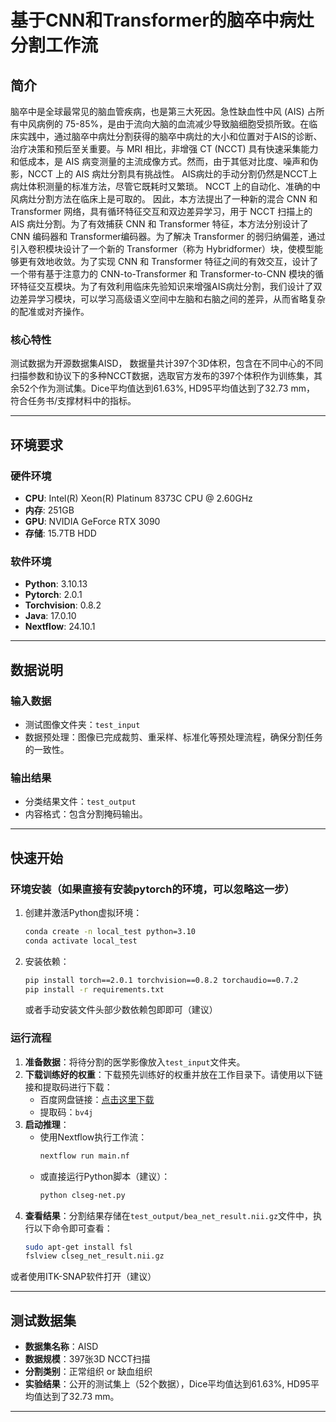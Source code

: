 # 基于CNN和Transformer的脑卒中病灶分割工作流

## 简介
脑卒中是全球最常见的脑血管疾病，也是第三大死因。急性缺血性中风 (AIS) 占所有中风病例的 75-85%，是由于流向大脑的血流减少导致脑细胞受损所致。在临床实践中，通过脑卒中病灶分割获得的脑卒中病灶的大小和位置对于AIS的诊断、治疗决策和预后至关重要。与 MRI 相比，非增强 CT (NCCT) 具有快速采集能力和低成本，是 AIS 病变测量的主流成像方式。然而，由于其低对比度、噪声和伪影，NCCT 上的 AIS 病灶分割具有挑战性。 AIS病灶的手动分割仍然是NCCT上病灶体积测量的标准方法，尽管它既耗时又繁琐。 NCCT 上的自动化、准确的中风病灶分割方法在临床上是可取的。
因此，本方法提出了一种新的混合 CNN 和 Transformer 网络，具有循环特征交互和双边差异学习，用于 NCCT 扫描上的 AIS 病灶分割。为了有效捕获 CNN 和 Transformer 特征，本方法分别设计了CNN 编码器和 Transformer编码器。为了解决 Transformer 的弱归纳偏差，通过引入卷积模块设计了一个新的 Transformer（称为 Hybridformer）块，使模型能够更有效地收敛。为了实现 CNN 和 Transformer 特征之间的有效交互，设计了一个带有基于注意力的 CNN-to-Transformer 和 Transformer-to-CNN 模块的循环特征交互模块。为了有效利用临床先验知识来增强AIS病灶分割，我们设计了双边差异学习模块，可以学习高级语义空间中左脑和右脑之间的差异，从而省略复杂的配准或对齐操作。



### 核心特性
测试数据为开源数据集AISD， 数据量共计397个3D体积，包含在不同中心的不同扫描参数和协议下的多种NCCT数据，选取官方发布的397个体积作为训练集，其余52个作为测试集。Dice平均值达到61.63%, HD95平均值达到了32.73 mm， 符合任务书/支撑材料中的指标。

---

## 环境要求
### 硬件环境
- **CPU**: Intel(R) Xeon(R) Platinum 8373C CPU @ 2.60GHz  
- **内存**: 251GB  
- **GPU**: NVIDIA GeForce RTX 3090  
- **存储**: 15.7TB HDD  

### 软件环境
- **Python**: 3.10.13  
- **Pytorch**: 2.0.1  
- **Torchvision**: 0.8.2
- **Java**: 17.0.10
- **Nextflow**: 24.10.1  

---

## 数据说明
### 输入数据
- 测试图像文件夹：`test_input`
- 数据预处理：图像已完成裁剪、重采样、标准化等预处理流程，确保分割任务的一致性。

### 输出结果
- 分类结果文件：`test_output`  
- 内容格式：包含分割掩码输出。

---

## 快速开始
### 环境安装（如果直接有安装pytorch的环境，可以忽略这一步）
1. 创建并激活Python虚拟环境：
   ```bash
   conda create -n local_test python=3.10
   conda activate local_test
   ```
2. 安装依赖：
   ```bash
   pip install torch==2.0.1 torchvision==0.8.2 torchaudio==0.7.2
   pip install -r requirements.txt
      ```
   或者手动安装文件头部少数依赖包即即可（建议）


### 运行流程
1. **准备数据**：将待分割的医学影像放入`test_input`文件夹。
2. **下载训练好的权重**：下载预先训练好的权重并放在工作目录下。请使用以下链接和提取码进行下载：
   - 百度网盘链接：[点击这里下载](https://pan.baidu.com/s/1zKRKW_IXLncR0ciQsFr_4g) 
   - 提取码：`bv4j`
3. **启动推理**：
   - 使用Nextflow执行工作流：
     ```bash
     nextflow run main.nf
     ```
   - 或直接运行Python脚本（建议）：
     ```bash
     python clseg-net.py
     ```
4. **查看结果**：分割结果存储在`test_output/bea_net_result.nii.gz`文件中，执行以下命令即可查看：
   ```bash
   sudo apt-get install fsl
   fslview clseg_net_result.nii.gz
   ```
或者使用ITK-SNAP软件打开（建议）

---

## 测试数据集
- **数据集名称**：AISD
- **数据规模**：397张3D NCCT扫描 
- **分割类别**：正常组织 or 缺血组织  
- **实验结果**：公开的测试集上（52个数据），Dice平均值达到61.63%, HD95平均值达到了32.73 mm。

---
